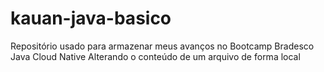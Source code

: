 # kauan-java-basico
Repositório usado para armazenar meus avanços no Bootcamp Bradesco Java Cloud Native
Alterando o conteúdo de um arquivo de forma local